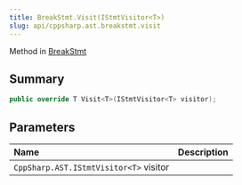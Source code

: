 ```yaml
---
title: BreakStmt.Visit(IStmtVisitor<T>)
slug: api/cppsharp.ast.breakstmt.visit
---
```

Method in [BreakStmt](/api/cppsharp/ast/breakstmt)

## Summary



```csharp
public override T Visit<T>(IStmtVisitor<T> visitor);
```

## Parameters

|Name|Description|
|:---|:---|
|`CppSharp.AST.IStmtVisitor<T>` visitor||

